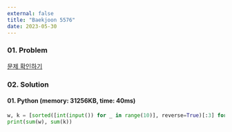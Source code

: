 ```yaml
---
external: false
title: "Baekjoon 5576"
date: 2023-05-30
---
```


### 01. Problem

[문제 확인하기](https://www.acmicpc.net/problem/5576)

### 02. Solution

#### 01. Python (memory: 31256KB, time: 40ms)

```Python
w, k = [sorted([int(input()) for _ in range(10)], reverse=True)[:3] for _ in range(2)]
print(sum(w), sum(k))
```
